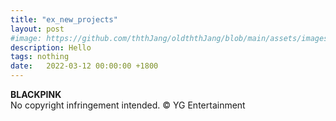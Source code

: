 ```yaml
---
title: "ex_new_projects"
layout: post
#image: https://github.com/ththJang/oldththJang/blob/main/assets/images/BLACKPINK2.jpg?raw=true
description: Hello
tags: nothing
date:   2022-03-12 00:00:00 +1800
---
```


**BLACKPINK**
<br>
No copyright infringement intended. © YG Entertainment

